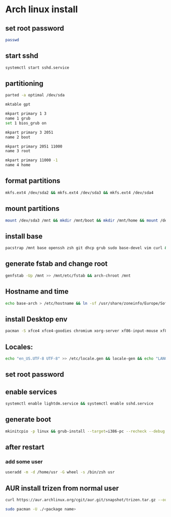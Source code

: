 # Arch linux install
## set root password
```bash
passwd
```
## start sshd
```bash
systemctl start sshd.service
```
## partitioning
```bash
parted -a optimal /dev/sda

mktable gpt

mkpart primary 1 3
name 1 grub
set 1 bios_grub on

mkpart primary 3 2051
name 2 boot

mkpart primary 2051 11000
name 3 root

mkpart primary 11000 -1
name 4 home
```
## format partitions
```bash
mkfs.ext4 /dev/sda2 && mkfs.ext4 /dev/sda3 && mkfs.ext4 /dev/sda4
```
## mount partitions
```bash
mount /dev/sda3 /mnt && mkdir /mnt/boot && mkdir /mnt/home && mount /dev/sda2 /mnt/boot/ && mount /dev/sda4 /mnt/home/
```
## install base
```bash
pacstrap /mnt base openssh zsh git dhcp grub sudo base-devel vim curl && git clone git://github.com/robbyrussell/oh-my-zsh.git ~/.oh-my-zsh && cp ~/.oh-my-zsh/templates/zshrc.zsh-template ~/.zshrc && chsh -s /bin/zsh
```

## generate fstab and change root
```bash
genfstab -Up /mnt >> /mnt/etc/fstab && arch-chroot /mnt
```
## Hostname and time
```bash
echo base-arch > /etc/hostname && ln -sf /usr/share/zoneinfo/Europe/Sofia /etc/localtime
```
## install Desktop env
```bash
pacman -S xfce4 xfce4-goodies chromium xorg-server xf86-input-mouse xf86-input-keyboard xf86-video-vesa xorg-fonts-100dpi ttf-bitstream-vera freetype2 xorg-fonts-type1 alsa-utils xorg-xinit networkmanager networkmanager-openconnect networkmanager-openvpn networkmanager-pptp networkmanager-vpnc wget vi vim emacs mc lightdm lightdm-gtk-greeter
```
## Locales:
```bash
echo "en_US.UTF-8 UTF-8" >> /etc/locale.gen && locale-gen && echo "LANG=en_US.UTF-8" >> /etc/locale.conf && echo "LC_COLLATE=C" >> /etc/locale.conf && echo "LC_TIME=en_US.UTF-8" >> /etc/locale.conf && echo "LC_MESSAGES=C" >> /etc/locale.conf
```

## set root password

## enable services
```bash
systemctl enable lightdm.service && systemctl enable sshd.service
```

## generate boot
```bash
mkinitcpio -p linux && grub-install --target=i386-pc --recheck --debug /dev/sda && grub-mkconfig -o /boot/grub/grub.cfg
```

## after restart

### add some user
```bash
useradd -m -d /home/usr -G wheel -s /bin/zsh usr
```

## AUR install trizen from normal user

```bash
curl https://aur.archlinux.org/cgit/aur.git/snapshot/trizen.tar.gz --output trizen.tar.gz && tar -xvf trizen.tar.gz && cd trizen/ && makepkg -s

sudo pacman -U ./<package name>
```

